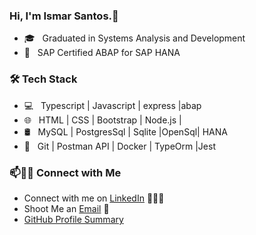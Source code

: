 ### Hi, I'm Ismar Santos.👋

<!--
**ismarads/ismarads** is a ✨ _special_ ✨ repository because its `README.md` (this file) appears on your GitHub profile.
-->



- 🎓 &nbsp; Graduated in Systems Analysis and Development
- 📝 &nbsp; SAP Certified ABAP for SAP HANA

<h3>🛠 Tech Stack</h3>

- 💻 &nbsp; Typescript | Javascript | express |abap
- 🌐 &nbsp; HTML | CSS | Bootstrap | Node.js | 
- 🛢 &nbsp; MySQL | PostgresSql | Sqlite |OpenSql| HANA
- 🔧 &nbsp; Git | Postman API | Docker | TypeOrm |Jest

### 📫🤝🏻 Connect with Me

 - Connect with me on [LinkedIn](https://www.linkedin.com/in/ismar-santos-ads/) 👨🏻‍💻
 - Shoot Me an [Email](mailto:ismarpp.santos@gmail.com) 💌
 - [GitHub Profile Summary](https://profile-summary-for-github.com/user/ismarads)






